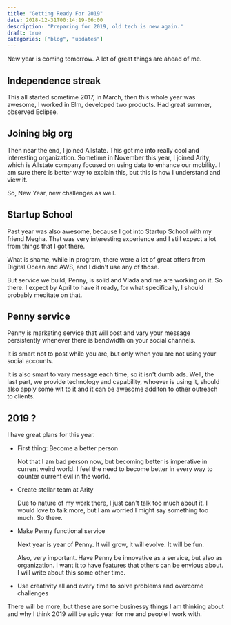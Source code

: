 ```yaml
---
title: "Getting Ready For 2019"
date: 2018-12-31T00:14:19-06:00
description: "Preparing for 2019, old tech is new again."
draft: true
categories: ["blog", "updates"]
---
```


New year is coming tomorrow. A lot of great things are ahead of me. 

## Independence streak

This all started sometime 2017, in March, then this whole year was awesome, I worked in Elm, developed two products. Had great summer, observed Eclipse. 

## Joining big org

Then near the end, I joined Allstate. This got me into really cool and interesting organization. Sometime in November this year, I joined Arity, which is Allstate company focused on using data to enhance our mobility. I am sure there is better way to explain this, but this is how I understand and view it.

So, New Year, new challenges as well.

## Startup School

Past year was also awesome, because I got into Startup School with my friend Megha. That was very interesting experience and I still expect a lot from things that I got there. 

What is shame, while in program, there were a lot of great offers from Digital Ocean and AWS, and I didn't use any of those.

But service we build, Penny, is solid and Vlada and me are working on it. So there. I expect by April to have it ready, for what specifically, I should probably meditate on that.

## Penny service

Penny is marketing service that will post and vary your message persistently whenever there is bandwidth on your social channels. 

It is smart not to post while you are, but only when you are not using your social accounts.

It is also smart to vary message each time, so it isn't dumb ads. Well, the last part, we provide technology and capability, whoever is using it, should also apply some wit to it and it can be awesome additon to other outreach to clients.

## 2019 ?

I have great plans for this year. 

  * First thing: Become a better person
    
    Not that I am bad person now, but becoming better is imperative in current weird world. I feel the need to become better in every way to counter current evil in the world.
  
  * Create stellar team at Arity

    Due to nature of my work there, I just can't talk too much about it. I would love to talk more, but I am worried I might say something too much. So there.

  * Make Penny functional service

    Next year is year of Penny. It will grow, it will evolve. It will be fun.

    Also, very important. Have Penny be innovative as a service, but also as organization. I want it to have features that others can be envious about. I will write about this some other time.

  * Use creativity all and every time to solve problems and overcome challenges

  There will be more, but these are some businessy things I am thinking about and why I think 2019 will be epic year for me and people I work with.